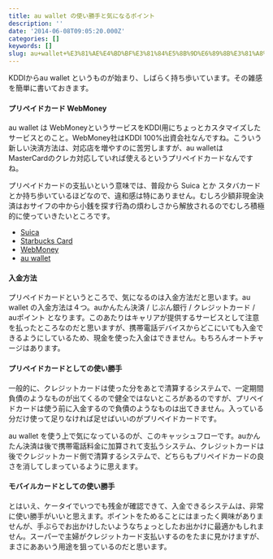 ```yaml
---
title: au wallet の使い勝手と気になるポイント
description: ''
date: '2014-06-08T09:05:20.000Z'
categories: []
keywords: []
slug: au+wallet+%E3%81%AE%E4%BD%BF%E3%81%84%E5%8B%9D%E6%89%8B%E3%81%A8%E6%B0%97%E3%81%AB%E3%81%AA%E3%82%8B%E3%83%9D%E3%82%A4%E3%83%B3%E3%83%88
---
```

KDDIからau wallet というものが始まり、しばらく持ち歩いています。その雑感を簡単に書いておきます。

#### プリペイドカード WebMoney

au wallet は WebMoneyというサービスをKDDI用にちょっとカスタマイズしたサービスとのこと。WebMoney社はKDDI 100%出資会社なんですね。こういう新しい決済方法は、対応店を増やすのに苦労しますが、au walletは MasterCardのクレカ対応していれば使えるというプリペイドカードなんですね。

プリペイドカードの支払いという意味では、普段から Suica とか スタバカード とか持ち歩いているほどなので、違和感は特にありません。むしろ少額非現金決済はおサイフの中から小銭を探す行為の煩わしさから解放されるのでむしろ積極的に使っていきたいところです。

*   [Suica](http://www.jreast.co.jp/suica/)
*   [Starbucks Card](http://www.starbucks.co.jp/card/)
*   [WebMoney](http://www.webmoney.jp)
*   [au wallet](http://www.au.kddi.com/au-id/au-wallet/)

#### 入金方法

プリペイドカードというところで、気になるのは入金方法だと思います。au wallet の入金方法は４つ。auかんたん決済 / じぶん銀行 / クレジットカード / auポイント となります。このあたりはキャリアが提供するサービスとして注意を払ったところなのだと思いますが、携帯電話デバイスからどこにいても入金できるようにしているため、現金を使った入金はできません。もちろんオートチャージはあります。

#### プリペイドカードとしての使い勝手

一般的に、クレジットカードは使った分をあとで清算するシステムで、一定期間負債のようなものが出てくるので健全ではないところがあるのですが、プリペイドカードは使う前に入金するので負債のようなものは出てきません。入っている分だけ使って足りなければ足せばいいのがプリペイドカードです。

au wallet を使う上で気になっているのが、このキャッシュフローです。auかんたん決済は後で携帯電話料金に加算されて支払うシステム、クレジットカードは後でクレジットカード側で清算するシステムで、どちらもプリペイドカードの良さを消してしまっているように思えます。

#### モバイルカードとしての使い勝手

とはいえ、ケータイでいつでも残金が確認できて、入金できるシステムは、非常に使い勝手がいいと思えます。ポイントをためることにはまったく興味がありませんが、手ぶらでお出かけしたいようなちょっとしたお出かけに最適かもしれません。スーパーで主婦がクレジットカード支払いするのをたまに見かけますが、まさにああいう用途を狙っているのだと思います。